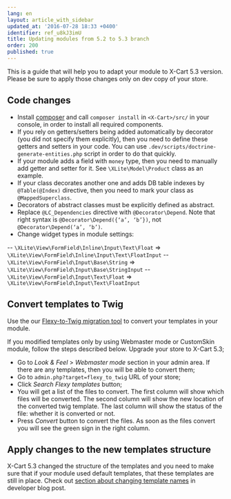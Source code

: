 ```yaml
---
lang: en
layout: article_with_sidebar
updated_at: '2016-07-28 18:33 +0400'
identifier: ref_u8kJ3imU
title: Updating modules from 5.2 to 5.3 branch
order: 200
published: true
---
```

This is a guide that will help you to adapt your module to X-Cart 5.3 version. Please be sure to apply those changes only on dev copy of your store.

## Code changes
- Install [composer](https://getcomposer.org/download/ "Migrating modules to X-Cart 5.3") and call `composer install` in `<X-Cart>/src/` in your console, in order to install all required components.
- If you rely on getters/setters being added automatically by decorator (you did not specify them explicitly), then you need to define these getters and setters in your code. You can use `.dev/scripts/doctrine-generate-entities.php` script in order to do that quickly.
- If your module adds a field with `money` type, then you need to manually add getter and setter for it. See `\XLite\Model\Product` class as an example.
- If your class decorates another one and adds DB table indexes by `@Table(@Index)` directive, then you need to mark your class as `@MappedSuperclass`.
- Decorators of abstract classes must be explicitly defined as abstract.
- Replace `@LC_Dependencies` directive with `@Decorator\Depend`. Note that right syntax is `@Decorator\Depend({‘a’, ‘b’})`, not `@Decorator\Depend(‘a’, ‘b’)`.
- Change widget types in module settings:

-- `\XLite\View\FormField\Inline\Input\Text\Float` => `\XLite\View\FormField\Inline\Input\Text\FloatInput`
-- `\XLite\View\FormField\Input\Base\String` => `\XLite\View\FormField\Input\Base\StringInput`
-- `\XLite\View\FormField\Input\Text\Float` => `\XLite\View\FormField\Input\Text\FloatInput`

## Convert templates to Twig
Use the our [Flexy-to-Twig migration tool](http://xcart.github.io/flexy-to-twig/ "Migrating modules to X-Cart 5.3") to convert your templates in your module.

If you modified templates only by using Webmaster mode or CustomSkin module, follow the steps described below.
Upgrade your store to X-Cart 5.3;
- Go to _Look & Feel_ > _Webmaster mode_ section in your admin area. If there are any templates, then you will be able to convert them;
- Go to `admin.php?target=flexy_to_twig` URL of your store;
- Click _Search Flexy templates_ button;
- You will get a list of the files to convert. The first column will show which files will be converted. The second column will show the new location of the converted twig template. The last column will show the status of the file: whether it is converted or not.
- Press _Convert_ button to convert the files. As soon as the files convert you will see the green sign in the right column.

## Apply changes to the new templates structure
X-Cart 5.3 changed the structure of the templates and you need to make sure that if your module used default templates, that these templates are still in place. Check out [section about changing template names](http://devs.x-cart.com/en/what_is_new/#new-templates-structure "Migrating modules to X-Cart 5.3") in developer blog post.
